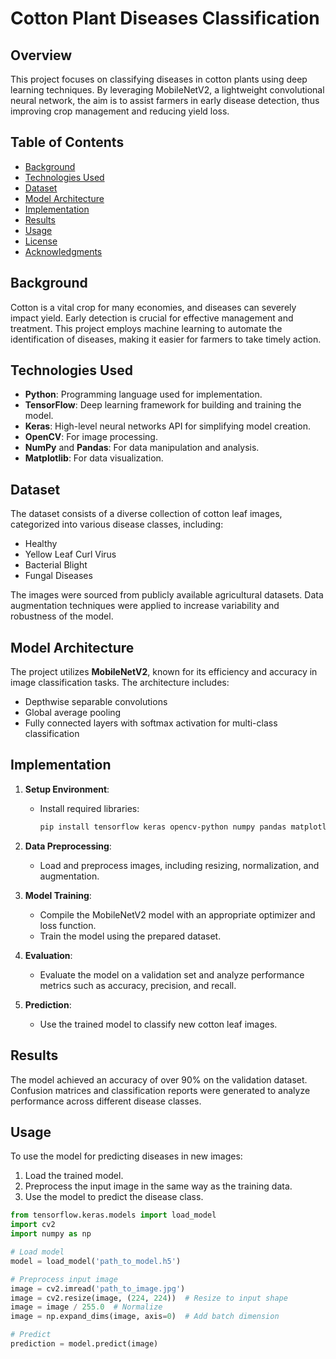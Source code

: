 # Cotton Plant Diseases Classification

## Overview
This project focuses on classifying diseases in cotton plants using deep learning techniques. By leveraging MobileNetV2, a lightweight convolutional neural network, the aim is to assist farmers in early disease detection, thus improving crop management and reducing yield loss.

## Table of Contents
- [Background](#background)
- [Technologies Used](#technologies-used)
- [Dataset](#dataset)
- [Model Architecture](#model-architecture)
- [Implementation](#implementation)
- [Results](#results)
- [Usage](#usage)
- [License](#license)
- [Acknowledgments](#acknowledgments)

## Background
Cotton is a vital crop for many economies, and diseases can severely impact yield. Early detection is crucial for effective management and treatment. This project employs machine learning to automate the identification of diseases, making it easier for farmers to take timely action.

## Technologies Used
- **Python**: Programming language used for implementation.
- **TensorFlow**: Deep learning framework for building and training the model.
- **Keras**: High-level neural networks API for simplifying model creation.
- **OpenCV**: For image processing.
- **NumPy** and **Pandas**: For data manipulation and analysis.
- **Matplotlib**: For data visualization.

## Dataset
The dataset consists of a diverse collection of cotton leaf images, categorized into various disease classes, including:
- Healthy
- Yellow Leaf Curl Virus
- Bacterial Blight
- Fungal Diseases

The images were sourced from publicly available agricultural datasets. Data augmentation techniques were applied to increase variability and robustness of the model.

## Model Architecture
The project utilizes **MobileNetV2**, known for its efficiency and accuracy in image classification tasks. The architecture includes:
- Depthwise separable convolutions
- Global average pooling
- Fully connected layers with softmax activation for multi-class classification

## Implementation
1. **Setup Environment**:
   - Install required libraries:
     ```bash
     pip install tensorflow keras opencv-python numpy pandas matplotlib
     ```

2. **Data Preprocessing**:
   - Load and preprocess images, including resizing, normalization, and augmentation.

3. **Model Training**:
   - Compile the MobileNetV2 model with an appropriate optimizer and loss function.
   - Train the model using the prepared dataset.

4. **Evaluation**:
   - Evaluate the model on a validation set and analyze performance metrics such as accuracy, precision, and recall.

5. **Prediction**:
   - Use the trained model to classify new cotton leaf images.

## Results
The model achieved an accuracy of over 90% on the validation dataset. Confusion matrices and classification reports were generated to analyze performance across different disease classes.

## Usage
To use the model for predicting diseases in new images:
1. Load the trained model.
2. Preprocess the input image in the same way as the training data.
3. Use the model to predict the disease class.

```python
from tensorflow.keras.models import load_model
import cv2
import numpy as np

# Load model
model = load_model('path_to_model.h5')

# Preprocess input image
image = cv2.imread('path_to_image.jpg')
image = cv2.resize(image, (224, 224))  # Resize to input shape
image = image / 255.0  # Normalize
image = np.expand_dims(image, axis=0)  # Add batch dimension

# Predict
prediction = model.predict(image)
